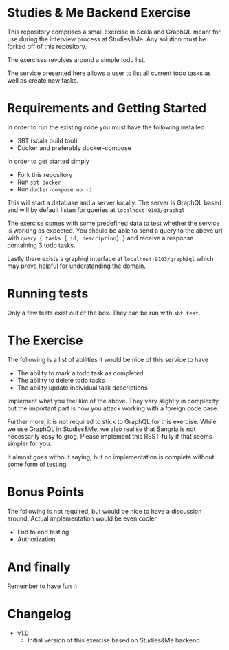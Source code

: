 # Studies & Me Backend Exercise
This repository comprises a small exercise in Scala and GraphQL meant for use during the interview process at Studies&Me. 
Any solution must be forked off of this repository.

The exercises revolves around a simple todo list.

The service presented here allows a user to list all current todo tasks as well as create new tasks.

# Requirements and Getting Started
In order to run the existing code you must have the following installed
* SBT (scala build tool)
* Docker and preferably docker-compose

In order to get started simply
* Fork this repository
* Run `sbt docker`
* Run `docker-compose up -d`

This will start a database and a server locally. 
The server is GraphQL based and will by default listen for queries at
`localhost:9103/graphql`

The exercise comes with some predefined data to test whether the service is working as expected.
You should be able to send a query to the above url with 
`query { tasks { id, description} }`
and receive a response containing 3 todo tasks.

Lastly there exists a graphiql interface at `localhost:9103/graphiql` which may prove helpful for understanding the domain.

# Running tests
Only a few tests exist out of the box.
They can be run with `sbt test`.

# The Exercise
The following is a list of abilities it would be nice of this service to have
* The ability to mark a todo task as completed
* The ability to delete todo tasks
* The ability update individual task descriptions

Implement what you feel like of the above.
They vary slightly in complexity, but the important part is how you attack working with a foreign code base.

Further more, it is not required to stick to GraphQL for this exercise. 
While we use GraphQL in Studies&Me, we also realise that Sangria is not necessarily easy to grog.
Please implement this REST-fully if that seems simpler for you.

It almost goes without saying, but no implementation is complete without some form of testing.

# Bonus Points
The following is not required, but would be nice to have a discussion around.
Actual implementation would be even cooler.
* End to end testing
* Authorization

# And finally
Remember to have fun :)

# Changelog
* v1.0
    * Initial version of this exercise based on Studies&Me backend